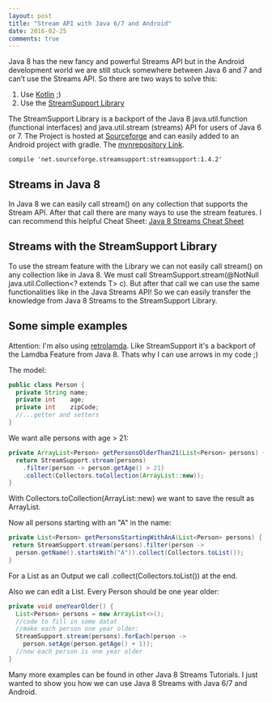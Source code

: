 ```yaml
---
layout: post
title: "Stream API with Java 6/7 and Android"
date: 2016-02-25
comments: true
---
```

Java 8 has the new fancy and powerful Streams API but in the Android development world we are still stuck somewhere between Java 6 and 7 and can’t use the Streams API.
So there are two ways to solve this:

1. Use [Kotlin](https://kotlinlang.org/) ;)
2. Use the [StreamSupport Library](https://sourceforge.net/projects/streamsupport/)

The StreamSupport Library is a backport of the Java 8 java.util.function (functional interfaces) and java.util.stream (streams) API for users of Java 6 or 7. The Project is hosted at [Sourceforge](https://sourceforge.net/projects/streamsupport/) and can easily added to an Android project with gradle.
The [mvnrepository Link](http://mvnrepository.com/artifact/net.sourceforge.streamsupport/streamsupport/1.4.2).

```
compile 'net.sourceforge.streamsupport:streamsupport:1.4.2'
```

Streams in Java 8
---
In Java 8 we can easily call stream() on any collection that supports the Stream API.
After that call there are many ways to use the stream features. I can recommend this helpful Cheat Sheet: [Java 8 Streams Cheat Sheet](http://zeroturnaround.com/wp-content/uploads/2016/01/Java-8-Streams-cheat-sheet-v3.png)

Streams with the StreamSupport Library
---
To use the stream feature with the Library we can not easily call stream() on any collection like in Java 8. We must call StreamSupport.stream(@NotNull java.util.Collection<? extends T> c). But after that call we can use the same functionalities like in the Java Streams API! So we can easily transfer the knowledge from Java 8 Streams to the StreamSupport Library.

Some simple examples
---
Attention: I'm also using [retrolamda](https://github.com/orfjackal/retrolambda). Like StreamSupport it's a backport of the Lamdba Feature from Java 8. Thats why I can use arrows in my code ;)

The model:

```java
public class Person {
  private String name;
  private int    age;
  private int    zipCode;
  //...getter and setters
}
```
We want alle persons with age > 21:

```java
private ArrayList<Person> getPersonsOlderThan21(List<Person> persons) {
  return StreamSupport.stream(persons)
    .filter(person -> person.getAge() > 21)
    .collect(Collectors.toCollection(ArrayList::new));
}

```
With Collectors.toCollection(ArrayList::new) we want to save the result as ArrayList.

Now all persons starting with an "A" in the name:

```java
private List<Person> getPersonsStartingWithAnA(List<Person> persons) {
 return StreamSupport.stream(persons).filter(person ->
  person.getName().startsWith("A")).collect(Collectors.toList());
}
```
For a List as an Output we call .collect(Collectors.toList()) at the end.

Also we can edit a List. Every Person should be one year older:


```java
private void oneYearOlder() {
  List<Person> persons = new ArrayList<>();
  //code to fill in some datat
  //make each person one year older:
  StreamSupport.stream(persons).forEach(person -> 
    person.setAge(person.getAge() + 1));
  //now each person is one year older
}
```

Many more examples can be found in other Java 8 Streams Tutorials. I just wanted to show you how we can use Java 8 Streams with Java 6/7 and Android.